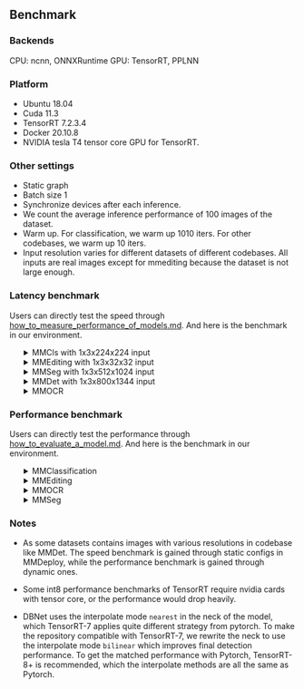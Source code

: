 ## Benchmark

### Backends
CPU: ncnn, ONNXRuntime
GPU: TensorRT, PPLNN

### Platform
- Ubuntu 18.04
- Cuda 11.3
- TensorRT 7.2.3.4
- Docker 20.10.8
- NVIDIA tesla T4 tensor core GPU for TensorRT.

### Other settings
- Static graph
- Batch size 1
- Synchronize devices after each inference.
- We count the average inference performance of 100 images of the dataset.
- Warm up. For classification, we warm up 1010 iters. For other codebases, we warm up 10 iters.
- Input resolution varies for different datasets of different codebases. All inputs are real images except for mmediting because the dataset is not large enough.

### Latency benchmark
Users can directly test the speed through [how_to_measure_performance_of_models.md](docs/en/tutorials/how_to_measure_performance_of_models.md). And here is the benchmark in our environment.
<details>
<summary style="margin-left: 25px;">MMCls with 1x3x224x224 input</summary>
<div style="margin-left: 25px;">

<table class="tg">
<thead>
  <tr>
    <th class="tg-nrix" colspan="3"></th>
    <th class="tg-nrix" colspan="6"><span style="font-weight:400;font-style:normal">TensorRT</span></th>
    <th class="tg-nrix" colspan="2">PPLNN</th>
    <th class="tg-nrix"></th>
  </tr>
</thead>
<tbody>
  <tr>
    <td class="tg-nrix" rowspan="2">Model</td>
    <td class="tg-cly1" rowspan="2">Dataset</td>
    <td class="tg-nrix" rowspan="2">Input</td>
    <td class="tg-nrix" colspan="2">fp32</td>
    <td class="tg-nrix" colspan="2"><span style="font-weight:400;font-style:normal">fp16</span></td>
    <td class="tg-nrix" colspan="2">in8</td>
    <td class="tg-nrix" colspan="2">fp16</td>
    <td class="tg-cly1" rowspan="2">model config file</td>
  </tr>
  <tr>
    <td class="tg-nrix">latency (ms)</td>
    <td class="tg-nrix">FPS</td>
    <td class="tg-nrix">latency (ms)</td>
    <td class="tg-nrix">FPS</td>
    <td class="tg-nrix">latency (ms)</td>
    <td class="tg-nrix">FPS</td>
    <td class="tg-nrix">latency (ms)</td>
    <td class="tg-nrix">FPS</td>
  </tr>
  <tr>
    <td class="tg-nrix">ResNet</td>
    <td class="tg-0lax">ImageNet</td>
    <td class="tg-nrix">1x3x224x224</td>
    <td class="tg-nrix">2.97</td>
    <td class="tg-nrix"><span style="font-weight:400;font-style:normal">336.90</span></td>
    <td class="tg-nrix">1.26</td>
    <td class="tg-nrix">791.89</td>
    <td class="tg-nrix">1.21</td>
    <td class="tg-nrix">829.66</td>
    <td class="tg-nrix">1.30</td>
    <td class="tg-nrix">768.28</td>
    <td class="tg-cly1">$MMCLS_DIR/configs/resnet/resnet50_b32x8_imagenet.py</td>
  </tr>
  <tr>
    <td class="tg-nrix">ResNeXt</td>
    <td class="tg-0lax">ImageNet</td>
    <td class="tg-nrix">1x3x224x224</td>
    <td class="tg-nrix">4.31</td>
    <td class="tg-nrix">231.93</td>
    <td class="tg-nrix">1.42</td>
    <td class="tg-nrix">703.42</td>
    <td class="tg-nrix">1.37</td>
    <td class="tg-nrix">727.42</td>
    <td class="tg-nrix">1.36</td>
    <td class="tg-nrix">737.67</td>
    <td class="tg-cly1">$MMCLS_DIR/configs/resnext/resnext50_32x4d_b32x8_imagenet.py</td>
  </tr>
  <tr>
    <td class="tg-nrix">SE-ResNet</td>
    <td class="tg-0lax">ImageNet</td>
    <td class="tg-nrix">1x3x224x224</td>
    <td class="tg-nrix">3.41</td>
    <td class="tg-nrix">293.64</td>
    <td class="tg-nrix">1.66</td>
    <td class="tg-nrix">600.73</td>
    <td class="tg-nrix">1.51</td>
    <td class="tg-nrix">662.90</td>
    <td class="tg-nrix">1.91</td>
    <td class="tg-nrix">524.07</td>
    <td class="tg-cly1">$MMCLS_DIR/configs/seresnet/seresnet50_b32x8_imagenet.py</td>
  </tr>
  <tr>
    <td class="tg-nrix">ShuffleNetV2</td>
    <td class="tg-0lax">ImageNet</td>
    <td class="tg-nrix">1x3x224x224</td>
    <td class="tg-nrix">1.37</td>
    <td class="tg-nrix">727.94</td>
    <td class="tg-nrix">1.19</td>
    <td class="tg-nrix">841.36</td>
    <td class="tg-nrix">1.13</td>
    <td class="tg-nrix">883.47</td>
    <td class="tg-nrix">4.69</td>
    <td class="tg-nrix">213.33</td>
    <td class="tg-cly1">$MMCLS_DIR/configs/shufflenet_v2/shufflenet_v2_1x_b64x16_linearlr_bn_nowd_imagenet.py</td>
  </tr>
</tbody>
</table>
</div>
</details>

<details>
<summary style="margin-left: 25px;">MMEditing with 1x3x32x32 input</summary>
<div style="margin-left: 25px;">
<table class="tg">
<thead>
  <tr>
    <th class="tg-baqh" colspan="2"></th>
    <th class="tg-baqh" colspan="6"><span style="font-weight:400;font-style:normal">TensorRT</span></th>
    <th class="tg-baqh" colspan="2">PPLNN</th>
    <th class="tg-0lax"></th>
  </tr>
</thead>
<tbody>
  <tr>
    <td class="tg-nrix" rowspan="2">Model</td>
    <td class="tg-nrix" rowspan="2">Input</td>
    <td class="tg-baqh" colspan="2">fp32</td>
    <td class="tg-baqh" colspan="2"><span style="font-weight:400;font-style:normal">fp16</span></td>
    <td class="tg-baqh" colspan="2">in8</td>
    <td class="tg-baqh" colspan="2">fp16</td>
    <td class="tg-cly1" rowspan="2"><span style="font-weight:400;font-style:normal">model config file</span></td>
  </tr>
  <tr>
    <td class="tg-baqh">latency (ms)</td>
    <td class="tg-baqh">FPS</td>
    <td class="tg-baqh">latency (ms)</td>
    <td class="tg-baqh">FPS</td>
    <td class="tg-baqh">latency (ms)</td>
    <td class="tg-baqh">FPS</td>
    <td class="tg-baqh">latency (ms)</td>
    <td class="tg-baqh">FPS</td>
  </tr>
  <tr>
    <td class="tg-baqh">ESRGAN</td>
    <td class="tg-baqh">1x3x32x32</td>
    <td class="tg-baqh">12.64</td>
    <td class="tg-baqh">79.14</td>
    <td class="tg-baqh">12.42</td>
    <td class="tg-baqh">80.50</td>
    <td class="tg-baqh">12.45</td>
    <td class="tg-baqh">80.35</td>
    <td class="tg-baqh">7.67</td>
    <td class="tg-baqh">130.39</td>
    <td class="tg-0lax">$MMEDIT_DIR/configs/restorers/esrgan/esrgan_psnr_x4c64b23g32_g1_1000k_div2k.py</td>
  </tr>
  <tr>
    <td class="tg-baqh">SRCNN</td>
    <td class="tg-baqh">1x3x32x32</td>
    <td class="tg-baqh">0.70</td>
    <td class="tg-baqh">1436.47</td>
    <td class="tg-baqh">0.35</td>
    <td class="tg-baqh">2836.62</td>
    <td class="tg-baqh">0.26</td>
    <td class="tg-baqh">3850.45</td>
    <td class="tg-baqh">0.56</td>
    <td class="tg-baqh">1775.11</td>
    <td class="tg-0lax">$MMEDIT_DIR/configs/restorers/srcnn/srcnn_x4k915_g1_1000k_div2k.py</td>
  </tr>
</tbody>
</table>
</div>
</details>

<details>
<summary style="margin-left: 25px;">MMSeg with 1x3x512x1024 input</summary>
<div style="margin-left: 25px;">
<table class="tg">
<thead>
  <tr>
    <th class="tg-nrix" colspan="3"></th>
    <th class="tg-nrix" colspan="6"><span style="font-weight:400;font-style:normal">TensorRT</span></th>
    <th class="tg-nrix" colspan="2">PPLNN</th>
    <th class="tg-0lax"></th>
  </tr>
</thead>
<tbody>
  <tr>
    <td class="tg-nrix" rowspan="2">Model</td>
    <td class="tg-nrix" rowspan="2">Dataset</td>
    <td class="tg-nrix" rowspan="2">Input</td>
    <td class="tg-nrix" colspan="2">fp32</td>
    <td class="tg-nrix" colspan="2"><span style="font-weight:400;font-style:normal">fp16</span></td>
    <td class="tg-nrix" colspan="2">in8</td>
    <td class="tg-nrix" colspan="2">fp16</td>
    <td class="tg-cly1" rowspan="2">model config file</td>
  </tr>
  <tr>
    <td class="tg-nrix">latency (ms)</td>
    <td class="tg-nrix">FPS</td>
    <td class="tg-nrix">latency (ms)</td>
    <td class="tg-nrix">FPS</td>
    <td class="tg-nrix">latency (ms)</td>
    <td class="tg-nrix">FPS</td>
    <td class="tg-nrix">latency (ms)</td>
    <td class="tg-nrix">FPS</td>
  </tr>
  <tr>
    <td class="tg-nrix">FCN</td>
    <td class="tg-baqh">Cityscapes</td>
    <td class="tg-nrix">1x3x512x1024</td>
    <td class="tg-nrix">128.42</td>
    <td class="tg-nrix">7.79</td>
    <td class="tg-nrix">23.97</td>
    <td class="tg-nrix">41.72</td>
    <td class="tg-nrix">18.13</td>
    <td class="tg-nrix">55.15</td>
    <td class="tg-nrix">27.00</td>
    <td class="tg-nrix">37.04</td>
    <td class="tg-0lax">$MMSEG_DIR/configs/fcn/fcn_r50-d8_512x1024_40k_cityscapes.py</td>
  </tr>
  <tr>
    <td class="tg-nrix">PSPNet</td>
    <td class="tg-baqh">Cityscapes</td>
    <td class="tg-nrix">1x3x512x1024</td>
    <td class="tg-nrix">119.77</td>
    <td class="tg-nrix">8.35</td>
    <td class="tg-nrix">24.10</td>
    <td class="tg-nrix">41.49</td>
    <td class="tg-nrix">16.33</td>
    <td class="tg-nrix">61.23</td>
    <td class="tg-nrix">27.26</td>
    <td class="tg-nrix">36.69</td>
    <td class="tg-0lax">$MMSEG_DIR/configs/pspnet/pspnet_r50-d8_512x1024_80k_cityscapes.py</td>
  </tr>
  <tr>
    <td class="tg-nrix">DeepLabV3</td>
    <td class="tg-baqh">Cityscapes</td>
    <td class="tg-nrix">1x3x512x1024</td>
    <td class="tg-nrix">226.75</td>
    <td class="tg-nrix">4.41</td>
    <td class="tg-nrix">31.80</td>
    <td class="tg-nrix">31.45</td>
    <td class="tg-nrix">19.85</td>
    <td class="tg-nrix">50.38</td>
    <td class="tg-nrix">36.01</td>
    <td class="tg-nrix">27.77</td>
    <td class="tg-0lax">$MMSEG_DIR/configs/deeplabv3/deeplabv3_r50-d8_512x1024_80k_cityscapes.py</td>
  </tr>
  <tr>
    <td class="tg-nrix">DeepLabV3+</td>
    <td class="tg-baqh">Cityscapes</td>
    <td class="tg-nrix">1x3x512x1024</td>
    <td class="tg-nrix">151.25</td>
    <td class="tg-nrix">6.61</td>
    <td class="tg-nrix">47.03</td>
    <td class="tg-nrix">21.26</td>
    <td class="tg-nrix">50.38</td>
    <td class="tg-nrix">26.67</td>
    <td class="tg-nrix">34.80</td>
    <td class="tg-nrix">28.74</td>
    <td class="tg-0lax">$MMSEG_DIR/configs/deeplabv3plus/deeplabv3plus_r50-d8_512x1024_80k_cityscapes.py</td>
  </tr>
</tbody>
</table>
</div>
</details>

<details>
<summary style="margin-left: 25px;">MMDet with 1x3x800x1344 input</summary>
<div style="margin-left: 25px;">
<table class="tg">
<thead>
  <tr>
    <th class="tg-nrix" colspan="3"></th>
    <th class="tg-nrix" colspan="6"><span style="font-weight:400;font-style:normal">TensorRT</span></th>
    <th class="tg-nrix" colspan="2">PPLNN</th>
    <th class="tg-0lax"></th>
  </tr>
</thead>
<tbody>
  <tr>
    <td class="tg-nrix" rowspan="2">Model</td>
    <td class="tg-cly1" rowspan="2">Dataset</td>
    <td class="tg-nrix" rowspan="2">Input</td>
    <td class="tg-nrix" colspan="2">fp32</td>
    <td class="tg-nrix" colspan="2"><span style="font-weight:400;font-style:normal">fp16</span></td>
    <td class="tg-nrix" colspan="2">in8</td>
    <td class="tg-nrix" colspan="2">fp16</td>
    <td class="tg-cly1" rowspan="2">model config file</td>
  </tr>
  <tr>
    <td class="tg-nrix">latency (ms)</td>
    <td class="tg-nrix">FPS</td>
    <td class="tg-nrix">latency (ms)</td>
    <td class="tg-nrix">FPS</td>
    <td class="tg-nrix">latency (ms)</td>
    <td class="tg-nrix">FPS</td>
    <td class="tg-nrix">latency (ms)</td>
    <td class="tg-nrix">FPS</td>
  </tr>
  <tr>
    <td class="tg-nrix">YOLOv3</td>
    <td class="tg-baqh">COCO</td>
    <td class="tg-nrix">1x3x800x1344</td>
    <td class="tg-nrix">94.08</td>
    <td class="tg-nrix">10.63</td>
    <td class="tg-nrix">24.90</td>
    <td class="tg-nrix">40.17</td>
    <td class="tg-nrix">24.87</td>
    <td class="tg-nrix">40.21</td>
    <td class="tg-nrix">47.64</td>
    <td class="tg-nrix">20.99</td>
    <td class="tg-0lax">$MMDET_DIR/configs/yolo/yolov3_d53_320_273e_coco.py</td>
  </tr>
  <tr>
    <td class="tg-nrix">SSD-Lite</td>
    <td class="tg-baqh">COCO</td>
    <td class="tg-nrix">1x3x800x1344</td>
    <td class="tg-nrix">14.91</td>
    <td class="tg-nrix">67.06</td>
    <td class="tg-nrix">8.92</td>
    <td class="tg-nrix">112.13</td>
    <td class="tg-nrix">8.65</td>
    <td class="tg-nrix">115.63</td>
    <td class="tg-nrix">30.13</td>
    <td class="tg-nrix">33.19</td>
    <td class="tg-0lax">$MMDET_DIR/configs/ssd/ssdlite_mobilenetv2_scratch_600e_coco.py</td>
  </tr>
  <tr>
    <td class="tg-nrix">RetinaNet</td>
    <td class="tg-baqh">COCO</td>
    <td class="tg-nrix">1x3x800x1344</td>
    <td class="tg-nrix">97.09</td>
    <td class="tg-nrix">10.30</td>
    <td class="tg-nrix">25.79</td>
    <td class="tg-nrix">38.78</td>
    <td class="tg-nrix">16.88</td>
    <td class="tg-nrix">59.23</td>
    <td class="tg-nrix">38.34</td>
    <td class="tg-nrix">26.08</td>
    <td class="tg-0lax">$MMDET_DIR/configs/retinanet/retinanet_r50_fpn_1x_coco.py</td>
  </tr>
  <tr>
    <td class="tg-nrix">FCOS</td>
    <td class="tg-baqh">COCO</td>
    <td class="tg-nrix">1x3x800x1344</td>
    <td class="tg-nrix">84.06</td>
    <td class="tg-nrix">11.90</td>
    <td class="tg-nrix">23.15</td>
    <td class="tg-nrix">43.20</td>
    <td class="tg-nrix">17.68</td>
    <td class="tg-nrix">56.57</td>
    <td class="tg-nrix">-</td>
    <td class="tg-nrix">-</td>
    <td class="tg-0lax">$MMDET_DIR/configs/fcos/fcos_r50_caffe_fpn_gn-head_1x_coco.py</td>
  </tr>
  <tr>
    <td class="tg-nrix">FSAF</td>
    <td class="tg-baqh">COCO</td>
    <td class="tg-nrix">1x3x800x1344</td>
    <td class="tg-nrix">82.96</td>
    <td class="tg-nrix">12.05</td>
    <td class="tg-nrix">21.02</td>
    <td class="tg-nrix">47.58</td>
    <td class="tg-nrix">13.50</td>
    <td class="tg-nrix">74.08</td>
    <td class="tg-nrix">30.41</td>
    <td class="tg-nrix">32.89</td>
    <td class="tg-0lax">$MMDET_DIR/configs/fsaf/fsaf_r50_fpn_1x_coco.py</td>
  </tr>
  <tr>
    <td class="tg-nrix">Faster-RCNN</td>
    <td class="tg-baqh">COCO</td>
    <td class="tg-nrix">1x3x800x1344</td>
    <td class="tg-nrix">88.08</td>
    <td class="tg-nrix">11.35</td>
    <td class="tg-nrix">26.52</td>
    <td class="tg-nrix">37.70</td>
    <td class="tg-nrix">19.14</td>
    <td class="tg-nrix">52.23</td>
    <td class="tg-nrix">65.40</td>
    <td class="tg-nrix">15.29</td>
    <td class="tg-0lax">$MMDET_DIR/configs/faster_rcnn/faster_rcnn_r50_fpn_1x_coco.py</td>
  </tr>
  <tr>
    <td class="tg-nrix">Mask-RCNN</td>
    <td class="tg-baqh">COCO</td>
    <td class="tg-nrix">1x3x800x1344</td>
    <td class="tg-nrix">320.86 </td>
    <td class="tg-nrix">3.12</td>
    <td class="tg-nrix">241.32</td>
    <td class="tg-nrix">4.14</td>
    <td class="tg-nrix">-</td>
    <td class="tg-nrix">-</td>
    <td class="tg-nrix">86.80</td>
    <td class="tg-nrix">11.52</td>
    <td class="tg-0lax">$MMDET_DIR/configs/mask_rcnn/mask_rcnn_r50_fpn_1x_coco.py</td>
  </tr>
</tbody>
</table>
</div>
</details>

<details>
<summary style="margin-left: 25px;">MMOCR</summary>
<div style="margin-left: 25px;">
<table class="tg">
<thead>
  <tr>
    <th class="tg-c3ow" colspan="3"></th>
    <th class="tg-c3ow" colspan="6"><span style="font-weight:400;font-style:normal">TensorRT</span></th>
    <th class="tg-c3ow" colspan="2">PPLNN</th>
    <th class="tg-0pky"></th>
  </tr>
</thead>
<tbody>
  <tr>
    <td class="tg-9wq8" rowspan="2">Model</td>
    <td class="tg-9wq8" rowspan="2">Dataset</td>
    <td class="tg-nrix" rowspan="2">Input</td>
    <td class="tg-c3ow" colspan="2">fp32</td>
    <td class="tg-c3ow" colspan="2"><span style="font-weight:400;font-style:normal">fp16</span></td>
    <td class="tg-c3ow" colspan="2">in8</td>
    <td class="tg-c3ow" colspan="2">fp16</td>
    <td class="tg-lboi" rowspan="2">model config file</td>
  </tr>
  <tr>
    <td class="tg-c3ow"></td>
    <td class="tg-c3ow">FPS</td>
    <td class="tg-c3ow">latency (ms)</td>
    <td class="tg-c3ow">FPS</td>
    <td class="tg-c3ow">latency (ms)</td>
    <td class="tg-c3ow">FPS</td>
    <td class="tg-c3ow">latency (ms)</td>
    <td class="tg-c3ow">FPS</td>
  </tr>
  <tr>
    <td class="tg-c3ow">DBNet</td>
    <td class="tg-c3ow"><span style="font-weight:400;font-style:normal">ICDAR2015</span></td>
    <td class="tg-baqh">1x3x640x640</td>
    <td class="tg-c3ow">10.70</td>
    <td class="tg-c3ow">93.43</td>
    <td class="tg-c3ow">5.62</td>
    <td class="tg-c3ow">177.78</td>
    <td class="tg-c3ow">5.00</td>
    <td class="tg-c3ow">199.85</td>
    <td class="tg-c3ow">34.84</td>
    <td class="tg-c3ow">28.70</td>
    <td class="tg-0pky">$MMOCR_DIR/configs/textdet/dbnet/dbnet_r18_fpnc_1200e_icdar2015.py</td>
  </tr>
  <tr>
    <td class="tg-c3ow">CRNN</td>
    <td class="tg-c3ow">IIIT5K</td>
    <td class="tg-baqh">1x1x32x32</td>
    <td class="tg-c3ow">1.93 </td>
    <td class="tg-c3ow">518.28</td>
    <td class="tg-c3ow">1.40</td>
    <td class="tg-c3ow">713.88</td>
    <td class="tg-c3ow">1.36</td>
    <td class="tg-c3ow">736.79</td>
    <td class="tg-c3ow">-</td>
    <td class="tg-c3ow">-</td>
    <td class="tg-0pky">$MMOCR_DIR/configs/textrecog/crnn/crnn_academic_dataset.py</td>
  </tr>
</tbody>
</table>
</div>
</details>

### Performance benchmark

Users can directly test the performance through [how_to_evaluate_a_model.md](docs/en/tutorials/how_to_evaluate_a_model.md). And here is the benchmark in our environment.

<details>
<summary style="margin-left: 25px;">MMClassification</summary>
<div style="margin-left: 25px;">
<table class="tg">
<thead>
  <tr>
    <th class="tg-c3ow" colspan="3">MMClassification</th>
    <th class="tg-0lax">PyTorch</th>
    <th class="tg-0pky">ONNX Runtime</th>
    <th class="tg-c3ow" colspan="3"><span style="font-weight:400;font-style:normal">TensorRT</span></th>
    <th class="tg-c3ow">PPLNN</th>
    <th class="tg-0pky"></th>
  </tr>
</thead>
<tbody>
  <tr>
    <td class="tg-9wq8">Model</td>
    <td class="tg-9wq8">Task</td>
    <td class="tg-0pky">Metrics</td>
    <td class="tg-baqh">fp32</td>
    <td class="tg-c3ow">fp32</td>
    <td class="tg-c3ow">fp32</td>
    <td class="tg-c3ow"><span style="font-weight:400;font-style:normal">fp16</span></td>
    <td class="tg-c3ow">int8</td>
    <td class="tg-c3ow">fp16</td>
    <td class="tg-lboi">model config file</td>
  </tr>
  <tr>
    <td class="tg-9wq8" rowspan="2">ResNet-18</td>
    <td class="tg-9wq8" rowspan="2">Classification</td>
    <td class="tg-0pky">top-1</td>
    <td class="tg-0lax">69.90</td>
    <td class="tg-c3ow">69.88</td>
    <td class="tg-c3ow">69.88</td>
    <td class="tg-c3ow">69.86</td>
    <td class="tg-c3ow">69.86</td>
    <td class="tg-c3ow">69.86</td>
    <td class="tg-lboi" rowspan="2">$MMCLS_DIR/configs/resnet/resnet18_b32x8_imagenet.py</td>
  </tr>
  <tr>
    <td class="tg-0pky">top-5</td>
    <td class="tg-0lax">89.43</td>
    <td class="tg-c3ow">89.34</td>
    <td class="tg-c3ow">89.34</td>
    <td class="tg-c3ow">89.33</td>
    <td class="tg-c3ow">89.38</td>
    <td class="tg-c3ow">89.34</td>
  </tr>
  <tr>
    <td class="tg-9wq8" rowspan="2">ResNeXt-50</td>
    <td class="tg-9wq8" rowspan="2">Classification</td>
    <td class="tg-0pky">top-1</td>
    <td class="tg-0lax">77.90</td>
    <td class="tg-c3ow">77.90</td>
    <td class="tg-c3ow">77.90</td>
    <td class="tg-c3ow">-</td>
    <td class="tg-c3ow">77.78</td>
    <td class="tg-c3ow">77.89</td>
    <td class="tg-lboi" rowspan="2">$MMCLS_DIR/configs/resnext/resnext50_32x4d_b32x8_imagenet.py</td>
  </tr>
  <tr>
    <td class="tg-0pky">top-5</td>
    <td class="tg-0lax">93.66</td>
    <td class="tg-c3ow">93.66</td>
    <td class="tg-c3ow">93.66</td>
    <td class="tg-c3ow">-</td>
    <td class="tg-c3ow">93.64</td>
    <td class="tg-c3ow">93.65</td>
  </tr>
  <tr>
    <td class="tg-9wq8" rowspan="2">SE-ResNet-50</td>
    <td class="tg-9wq8" rowspan="2">Classification</td>
    <td class="tg-0pky">top-1</td>
    <td class="tg-0lax">77.74</td>
    <td class="tg-c3ow">77.74</td>
    <td class="tg-c3ow">77.74</td>
    <td class="tg-c3ow">77.75</td>
    <td class="tg-c3ow">77.63</td>
    <td class="tg-c3ow">?</td>
    <td class="tg-lboi" rowspan="2">$MMCLS_DIR/configs/resnext/resnext50_32x4d_b32x8_imagenet.py</td>
  </tr>
  <tr>
    <td class="tg-0pky">top-5</td>
    <td class="tg-0lax">93.84</td>
    <td class="tg-c3ow">93.84</td>
    <td class="tg-c3ow">93.84</td>
    <td class="tg-c3ow">93.83</td>
    <td class="tg-c3ow">93.72</td>
    <td class="tg-c3ow">?</td>
  </tr>
    <tr>
    <td class="tg-9wq8" rowspan="2">ShuffleNetV1 1.0x</td>
    <td class="tg-9wq8" rowspan="2">Classification</td>
    <td class="tg-0pky">top-1</td>
    <td class="tg-0lax">68.13</td>
    <td class="tg-c3ow">68.13</td>
    <td class="tg-c3ow">68.13</td>
    <td class="tg-c3ow">68.13</td>
    <td class="tg-c3ow">67.71</td>
    <td class="tg-c3ow">?</td>
    <td class="tg-lboi" rowspan="2">$MMCLS_DIR/configs/shufflenet_v1/shufflenet_v1_1x_b64x16_linearlr_bn_nowd_imagenet.py</td>
  </tr>
  <tr>
    <td class="tg-0pky">top-5</td>
    <td class="tg-0lax">87.81</td>
    <td class="tg-c3ow">87.81</td>
    <td class="tg-c3ow">87.81</td>
    <td class="tg-c3ow">87.81</td>
    <td class="tg-c3ow">87.58</td>
    <td class="tg-c3ow">?</td>
  </tr>
    </tr>
    <tr>
    <td class="tg-9wq8" rowspan="2">ShuffleNetV2 1.0x</td>
    <td class="tg-9wq8" rowspan="2">Classification</td>
    <td class="tg-0pky">top-1</td>
    <td class="tg-0lax">69.55</td>
    <td class="tg-c3ow">69.55</td>
    <td class="tg-c3ow">69.55</td>
    <td class="tg-c3ow">69.54</td>
    <td class="tg-c3ow">69.10</td>
    <td class="tg-c3ow">?</td>
    <td class="tg-lboi" rowspan="2">$MMCLS_DIR/configs/shufflenet_v2/shufflenet_v2_1x_b64x16_linearlr_bn_nowd_imagenet.py</td>
  </tr>
  <tr>
    <td class="tg-0pky">top-5</td>
    <td class="tg-0lax">88.92</td>
    <td class="tg-c3ow">88.92</td>
    <td class="tg-c3ow">88.92</td>
    <td class="tg-c3ow">88.91</td>
    <td class="tg-c3ow">88.58</td>
    <td class="tg-c3ow">?</td>
  </tr>
    </tr>
    </tr>
    <tr>
    <td class="tg-9wq8" rowspan="2">MobileNet V2</td>
    <td class="tg-9wq8" rowspan="2">Classification</td>
    <td class="tg-0pky">top-1</td>
    <td class="tg-0lax">71.86</td>
    <td class="tg-c3ow">71.86</td>
    <td class="tg-c3ow">71.86</td>
    <td class="tg-c3ow">71.87</td>
    <td class="tg-c3ow">70.91</td>
    <td class="tg-c3ow">?</td>
    <td class="tg-lboi" rowspan="2">$MMEDIT_DIR/configs/restorers/real_esrgan/realesrnet_c64b23g32_12x4_lr2e-4_1000k_df2k_ost.py</td>
  </tr>
  <tr>
    <td class="tg-0pky">top-5</td>
    <td class="tg-0lax">90.42</td>
    <td class="tg-c3ow">90.42</td>
    <td class="tg-c3ow">90.42</td>
    <td class="tg-c3ow">90.40</td>
    <td class="tg-c3ow">89.85</td>
    <td class="tg-c3ow">?</td>
  </tr>
</tbody>
</table>
</div>
</details>

<details>
<summary style="margin-left: 25px;">MMEditing</summary>
<div style="margin-left: 25px;">
<table class="tg">
<thead>
  <tr>
    <th class="tg-nrix" colspan="4">MMEditing</th>
    <th class="tg-nrix">PyTorch</th>
    <th class="tg-nrix">ONNX Runtime</th>
    <th class="tg-nrix" colspan="3"><span style="font-weight:400;font-style:normal">TensorRT</span></th>
    <th class="tg-nrix">PPLNN</th>
    <th class="tg-0lax"></th>
  </tr>
</thead>
<tbody>
  <tr>
    <td class="tg-nrix">Model</td>
    <td class="tg-nrix">Task</td>
    <td class="tg-nrix">Dataset</td>
    <td class="tg-baqh">Metrics</td>
    <td class="tg-nrix">fp32</td>
    <td class="tg-nrix">fp32</td>
    <td class="tg-nrix">fp32</td>
    <td class="tg-nrix"><span style="font-weight:400;font-style:normal">fp16</span></td>
    <td class="tg-nrix">int8</td>
    <td class="tg-nrix">fp16</td>
    <td class="tg-0lax">model config file</td>
  </tr>
  <tr>
    <td class="tg-nrix" rowspan="2">SRCNN</td>
    <td class="tg-nrix" rowspan="2">Super Resolution</td>
    <td class="tg-nrix" rowspan="2">Set5</td>
    <td class="tg-baqh">PSNR</td>
    <td class="tg-nrix">28.4316</td>
    <td class="tg-nrix">28.4323</td>
    <td class="tg-nrix">28.4323</td>
    <td class="tg-nrix">28.4286</td>
    <td class="tg-nrix">28.1995</td>
    <td class="tg-nrix">28.4311</td>
    <td class="tg-cly1" rowspan="2">$MMEDIT_DIR/configs/restorers/srcnn/srcnn_x4k915_g1_1000k_div2k.py</td>
  </tr>
  <tr>
    <td class="tg-baqh">SSIM</td>
    <td class="tg-nrix">0.8099</td>
    <td class="tg-nrix">0.8097</td>
    <td class="tg-nrix">0.8097</td>
    <td class="tg-nrix">0.8096</td>
    <td class="tg-nrix">0.7934</td>
    <td class="tg-nrix">0.8096</td>
  </tr>
  <tr>
    <td class="tg-nrix" rowspan="2">ESRGAN</td>
    <td class="tg-nrix" rowspan="2">Super Resolution</td>
    <td class="tg-nrix" rowspan="2">Set5</td>
    <td class="tg-baqh">PSNR</td>
    <td class="tg-nrix">28.2700</td>
    <td class="tg-nrix">28.2592</td>
    <td class="tg-nrix">28.2592</td>
    <td class="tg-nrix"> - </td>
    <td class="tg-nrix"> - </td>
    <td class="tg-nrix">28.2624</td>
    <td class="tg-cly1" rowspan="2">$MMEDIT_DIR/configs/restorers/esrgan/esrgan_x4c64b23g32_g1_400k_div2k.py</td>
  </tr>
  <tr>
    <td class="tg-baqh">SSIM</td>
    <td class="tg-nrix">0.7778</td>
    <td class="tg-nrix">0.7764</td>
    <td class="tg-nrix">0.7774</td>
    <td class="tg-nrix"> - </td>
    <td class="tg-nrix"> - </td>
    <td class="tg-nrix">0.7765</td>
  </tr>
  <tr>
    <td class="tg-nrix" rowspan="2">ESRGAN-PSNR</td>
    <td class="tg-nrix" rowspan="2">Super Resolution</td>
    <td class="tg-nrix" rowspan="2">Set5</td>
    <td class="tg-baqh">PSNR</td>
    <td class="tg-nrix">30.6428</td>
    <td class="tg-nrix">30.6444</td>
    <td class="tg-nrix">30.6430</td>
    <td class="tg-nrix"> - </td>
    <td class="tg-nrix"> - </td>
    <td class="tg-nrix">27.0426</td>
    <td class="tg-cly1" rowspan="2">$MMEDIT_DIR/configs/restorers/esrgan/esrgan_psnr_x4c64b23g32_g1_1000k_div2k.py</td>
  </tr>
  <tr>
    <td class="tg-baqh">SSIM</td>
    <td class="tg-nrix">0.8559</td>
    <td class="tg-nrix">0.8558</td>
    <td class="tg-nrix">0.8558</td>
    <td class="tg-nrix"> - </td>
    <td class="tg-nrix"> - </td>
    <td class="tg-nrix">0.8557</td>
  </tr>
  <tr>
    <td class="tg-nrix" rowspan="2">SRGAN</td>
    <td class="tg-nrix" rowspan="2">Super Resolution</td>
    <td class="tg-nrix" rowspan="2">Set5</td>
    <td class="tg-baqh">PSNR</td>
    <td class="tg-nrix">27.9499</td>
    <td class="tg-nrix">27.9408</td>
    <td class="tg-nrix">27.9408</td>
    <td class="tg-nrix"> - </td>
    <td class="tg-nrix"> - </td>
    <td class="tg-nrix">27.9388</td>
    <td class="tg-cly1" rowspan="2">$MMEDIT_DIR/configs/restorers/srresnet_srgan/srgan_x4c64b16_g1_1000k_div2k.pyy</td>
  </tr>
  <tr>
    <td class="tg-baqh">SSIM</td>
    <td class="tg-nrix">0.7846</td>
    <td class="tg-nrix">0.7839</td>
    <td class="tg-nrix">0.7839</td>
    <td class="tg-nrix"> - </td>
    <td class="tg-nrix"> - </td>
    <td class="tg-nrix">0.7839</td>
  </tr>
  <tr>
    <td class="tg-nrix" rowspan="2">SRResNet</td>
    <td class="tg-nrix" rowspan="2">Super Resolution</td>
    <td class="tg-nrix" rowspan="2">Set5</td>
    <td class="tg-baqh">PSNR</td>
    <td class="tg-nrix">30.2252</td>
    <td class="tg-nrix">30.2300</td>
    <td class="tg-nrix">30.2300</td>
    <td class="tg-nrix"> - </td>
    <td class="tg-nrix"> - </td>
    <td class="tg-nrix">30.2294</td>
    <td class="tg-cly1" rowspan="2">$MMEDIT_DIR/configs/restorers/srresnet_srgan/msrresnet_x4c64b16_g1_1000k_div2k.py</td>
  </tr>
  <tr>
    <td class="tg-baqh">SSIM</td>
    <td class="tg-nrix">0.8491</td>
    <td class="tg-nrix">0.8488</td>
    <td class="tg-nrix">0.8488</td>
    <td class="tg-nrix"> - </td>
    <td class="tg-nrix"> - </td>
    <td class="tg-nrix">0.8488</td>
  </tr>
  <tr>
    <td class="tg-nrix" rowspan="2">Real-ESRNet</td>
    <td class="tg-nrix" rowspan="2">Super Resolution</td>
    <td class="tg-nrix" rowspan="2">Set5</td>
    <td class="tg-baqh">PSNR</td>
    <td class="tg-nrix">28.0297</td>
    <td class="tg-nrix">27.7016</td>
    <td class="tg-nrix">27.7016</td>
    <td class="tg-nrix"> - </td>
    <td class="tg-nrix"> - </td>
    <td class="tg-nrix">27.7049</td>
    <td class="tg-cly1" rowspan="2">$MMEDIT_DIR/configs/restorers/real_esrgan/realesrnet_c64b23g32_12x4_lr2e-4_1000k_df2k_ost.py</td>
  </tr>
  <tr>
    <td class="tg-baqh">SSIM</td>
    <td class="tg-nrix">0.8236</td>
    <td class="tg-nrix">0.8122</td>
    <td class="tg-nrix">0.8122</td>
    <td class="tg-nrix"> - </td>
    <td class="tg-nrix"> - </td>
    <td class="tg-nrix">0.8123</td>
  </tr>
  <tr>
    <td class="tg-nrix" rowspan="2">EDSR</td>
    <td class="tg-nrix" rowspan="2">Super Resolution</td>
    <td class="tg-nrix" rowspan="2">Set5</td>
    <td class="tg-baqh">PSNR</td>
    <td class="tg-nrix">30.2223</td>
    <td class="tg-nrix">30.2214</td>
    <td class="tg-nrix">30.2214</td>
    <td class="tg-nrix">30.2211</td>
    <td class="tg-nrix">30.1383</td>
    <td class="tg-nrix">-</td>
    <td class="tg-cly1" rowspan="2">$MMEDIT_DIR/configs/restorers/edsr/edsr_x4c64b16_g1_300k_div2k.py</td>
  </tr>
  <tr>
    <td class="tg-baqh">SSIM</td>
    <td class="tg-nrix">0.8500</td>
    <td class="tg-nrix">0.8497</td>
    <td class="tg-nrix">0.8497</td>
    <td class="tg-nrix">0.8497</td>
    <td class="tg-nrix">0.8469</td>
    <td class="tg-nrix"> - </td>
  </tr>
</tbody>
</table>
</div>
</details>

<details>
<summary style="margin-left: 25px;">MMOCR</summary>
<div style="margin-left: 25px;">
<table class="tg">
<thead>
  <tr>
    <th class="tg-baqh" colspan="4">MMOCR</th>
    <th class="tg-baqh">Pytorch</th>
    <th class="tg-baqh">ONNXRuntime</th>
    <th class="tg-baqh" colspan="3"><span style="font-weight:400;font-style:normal">TensorRT</span></th>
    <th class="tg-baqh">PPLNN</th>
    <th class="tg-baqh">OpenVINO</th>
    <th class="tg-0lax"></th>
  </tr>
</thead>
<tbody>
  <tr>
    <td class="tg-baqh">Model</td>
    <td class="tg-baqh">Task</td>
    <td class="tg-baqh">Dataset</td>
    <td class="tg-baqh">Metrics</td>
    <td class="tg-baqh">fp32</td>
    <td class="tg-baqh">fp32</td>
    <td class="tg-baqh">fp32</td>
    <td class="tg-baqh"><span style="font-weight:400;font-style:normal">fp16</span></td>
    <td class="tg-baqh">int8</td>
    <td class="tg-baqh">fp16</td>
    <td class="tg-baqh">fp32</td>
    <td class="tg-0lax">model config file</td>
  </tr>
  <tr>
    <td class="tg-nrix" rowspan="3">DBNet*</td>
    <td class="tg-nrix" rowspan="3">TextDetection</td>
    <td class="tg-nrix" rowspan="3">ICDAR2015</td>
    <td class="tg-baqh">recall</td>
    <td class="tg-baqh">0.7310</td>
    <td class="tg-baqh">0.7304</td>
    <td class="tg-baqh">0.7198</td>
    <td class="tg-baqh">0.7179</td>
    <td class="tg-baqh">0.7111</td>
    <td class="tg-baqh">0.7304</td>
    <td class="tg-baqh">0.7309</td>
    <td class="tg-cly1" rowspan="3">$MMOCR_DIR/configs/textdet/dbnet/dbnet_r18_fpnc_1200e_icdar2015.py</td>
  </tr>
  <tr>
    <td class="tg-baqh">precision</td>
    <td class="tg-baqh">0.8714</td>
    <td class="tg-baqh">0.8718</td>
    <td class="tg-baqh">0.8677</td>
    <td class="tg-baqh">0.8674</td>
    <td class="tg-baqh">0.8688</td>
    <td class="tg-baqh">0.8718</td>
    <td class="tg-baqh">0.8714</td>
  </tr>
  <tr>
    <td class="tg-baqh">hmean</td>
    <td class="tg-baqh">0.7950</td>
    <td class="tg-baqh">0.7949</td>
    <td class="tg-baqh">0.7868</td>
    <td class="tg-baqh">0.7856</td>
    <td class="tg-baqh">0.7821</td>
    <td class="tg-baqh">0.7949</td>
    <td class="tg-baqh">0.7950</td>
  </tr>
  <tr>
    <td class="tg-baqh">CRNN</td>
    <td class="tg-baqh">TextRecognition</td>
    <td class="tg-6q5x">IIIT5K</td>
    <td class="tg-baqh">acc</td>
    <td class="tg-baqh">0.8067</td>
    <td class="tg-baqh">0.8067</td>
    <td class="tg-baqh">0.8067</td>
    <td class="tg-baqh">0.8063</td>
    <td class="tg-baqh">0.8067</td>
    <td class="tg-baqh">0.8067</td>
    <td class="tg-baqh">-</td>
    <td class="tg-0lax">$MMOCR_DIR/configs/textrecog/crnn/crnn_academic_dataset.py</td>
  </tr>
  <tr>
    <td class="tg-baqh">SAR</td>
    <td class="tg-baqh">TextRecognition</td>
    <td class="tg-6q5x">IIIT5K</td>
    <td class="tg-baqh">acc</td>
    <td class="tg-baqh">0.9517</td>
    <td class="tg-baqh">0.9287</td>
    <td class="tg-baqh">-</td>
    <td class="tg-baqh">-</td>
    <td class="tg-baqh">-</td>
    <td class="tg-baqh">-</td>
    <td class="tg-baqh">-</td>
    <td class="tg-0lax">$MMOCR_DIR/configs/textrecog/sar/sar_r31_parallel_decoder_academic.py</td>
  </tr>
</tbody>
</table>
</div>
</details>

<details>
<summary style="margin-left: 25px;">MMSeg</summary>
<div style="margin-left: 25px;">
<table class="tg">
<thead>
  <tr>
    <th class="tg-baqh" colspan="3">MMSeg</th>
    <th class="tg-baqh">Pytorch</th>
    <th class="tg-baqh">ONNXRuntime</th>
    <th class="tg-baqh" colspan="3"><span style="font-weight:400;font-style:normal">TensorRT</span></th>
    <th class="tg-baqh">PPLNN</th>
    <th class="tg-0lax"></th>
  </tr>
</thead>
<tbody>
  <tr>
    <td class="tg-baqh">Model</td>
    <td class="tg-baqh">Dataset</td>
    <td class="tg-baqh">Metrics</td>
    <td class="tg-baqh">fp32</td>
    <td class="tg-baqh">fp32</td>
    <td class="tg-baqh">fp32</td>
    <td class="tg-baqh"><span style="font-weight:400;font-style:normal">fp16</span></td>
    <td class="tg-baqh">int8</td>
    <td class="tg-baqh">fp16</td>
    <td class="tg-0lax">model config file</td>
  </tr>
  <tr>
    <td class="tg-baqh">FCN</td>
    <td class="tg-baqh">Cityscapes</td>
    <td class="tg-baqh">mIoU</td>
    <td class="tg-baqh">72.25</td>
    <td class="tg-baqh">-</td>
    <td class="tg-baqh">72.36</td>
    <td class="tg-baqh">72.35</td>
    <td class="tg-baqh">74.19</td>
    <td class="tg-baqh">72.35</td>
    <td class="tg-0lax">$MMSEG_DIR/configs/fcn/fcn_r50-d8_512x1024_40k_cityscapes.py</td>
  </tr>
  <tr>
    <td class="tg-baqh">PSPNet</td>
    <td class="tg-baqh">Cityscapes</td>
    <td class="tg-baqh">mIoU</td>
    <td class="tg-baqh">78.55</td>
    <td class="tg-baqh">-</td>
    <td class="tg-baqh">78.26</td>
    <td class="tg-baqh">78.24</td>
    <td class="tg-baqh">77.97</td>
    <td class="tg-baqh">78.09</td>
    <td class="tg-0lax">$MMSEG_DIR/configs/pspnet/pspnet_r50-d8_512x1024_80k_cityscapes.py</td>
  </tr>
  <tr>
    <td class="tg-baqh">deeplabv3</td>
    <td class="tg-baqh">Cityscapes</td>
    <td class="tg-baqh">mIoU</td>
    <td class="tg-baqh">79.09</td>
    <td class="tg-baqh">-</td>
    <td class="tg-baqh">79.12</td>
    <td class="tg-baqh">79.12</td>
    <td class="tg-baqh">78.96</td>
    <td class="tg-baqh">79.12</td>
    <td class="tg-0lax">$MMSEG_DIR/configs/deeplabv3/deeplabv3_r50-d8_512x1024_40k_cityscapes.py</td>
  </tr>
    <td class="tg-baqh">deeplabv3+</td>
    <td class="tg-baqh">Cityscapes</td>
    <td class="tg-baqh">mIoU</td>
    <td class="tg-baqh">79.61</td>
    <td class="tg-baqh">-</td>
    <td class="tg-baqh">79.6</td>
    <td class="tg-baqh">79.6</td>
    <td class="tg-baqh">79.43</td>
    <td class="tg-baqh">79.6</td>
    <td class="tg-0lax">$MMSEG_DIR/configs/deeplabv3plus/deeplabv3plus_r50-d8_512x1024_40k_cityscapes.py</td>
  </tr>
  </tr>
    <td class="tg-baqh">Fast-SCNN</td>
    <td class="tg-baqh">Cityscapes</td>
    <td class="tg-baqh">mIoU</td>
    <td class="tg-baqh">70.96</td>
    <td class="tg-baqh">-</td>
    <td class="tg-baqh">70.93</td>
    <td class="tg-baqh">70.92</td>
    <td class="tg-baqh">66.0</td>
    <td class="tg-baqh">70.92</td>
    <td class="tg-0lax">$MMSEG_DIR/configs/fastscnn/fast_scnn_lr0.12_8x4_160k_cityscapes.py</td>
  </tr>
</tbody>
</table>
</div>
</details>


### Notes
- As some datasets contains images with various resolutions in codebase like MMDet. The speed benchmark is gained through static configs in MMDeploy, while the performance benchmark is gained through dynamic ones.

- Some int8 performance benchmarks of TensorRT require nvidia cards with tensor core, or the performance would drop heavily.

- DBNet uses the interpolate mode `nearest` in the neck of the model, which TensorRT-7 applies quite different strategy from pytorch. To make the repository compatible with TensorRT-7, we rewrite the neck to use the interpolate mode `bilinear` which improves final detection performance. To get the matched performance with Pytorch, TensorRT-8+ is recommended, which the interpolate methods are all the same as Pytorch.
